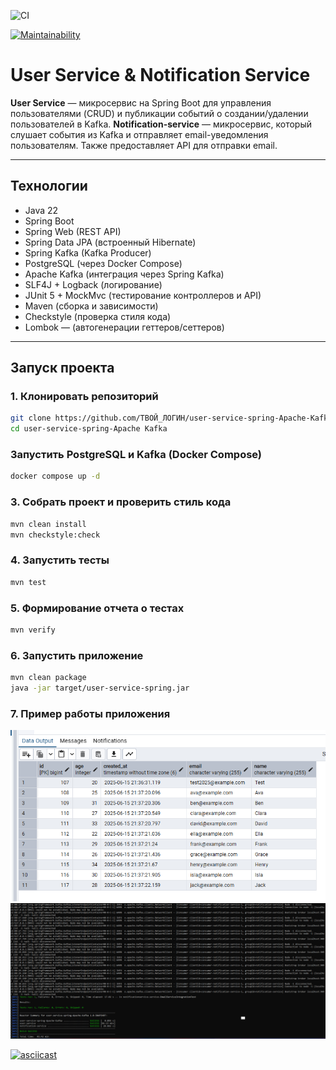 ![CI](https://github.com/irinakomarchenko/user-service-spring/actions/workflows/ci.yml/badge.svg)

[![Maintainability](https://qlty.sh/badges/1d96f9b0-00d7-47ce-bd3a-f03a36f33f8c/maintainability.svg)](https://qlty.sh/gh/irinakomarchenko/projects/user-service-spring-Apache-Kafka)

# User Service & Notification Service

**User Service** — микросервис на Spring Boot для управления пользователями (CRUD) и публикации событий о создании/удалении пользователей в Kafka.
**Notification-service** —  микросервис, который слушает события из Kafka и отправляет email-уведомления пользователям. Также предоставляет API для отправки email.


---

## Технологии

- Java 22
- Spring Boot
- Spring Web (REST API)
- Spring Data JPA (встроенный Hibernate)
- Spring Kafka (Kafka Producer)
- PostgreSQL (через Docker Compose)
- Apache Kafka (интеграция через Spring Kafka)
- SLF4J + Logback (логирование)
- JUnit 5 + MockMvc (тестирование контроллеров и API)
- Maven (сборка и зависимости)
- Checkstyle (проверка стиля кода)
- Lombok — (автогенерации геттеров/сеттеров)
---

## Запуск проекта

### 1. Клонировать репозиторий

```sh
git clone https://github.com/ТВОЙ_ЛОГИН/user-service-spring-Apache-Kafka.git
cd user-service-spring-Apache Kafka
```
###  Запустить PostgreSQL и Kafka (Docker Compose)
```sh
docker compose up -d
```
### 3. Собрать проект и проверить стиль кода

```sh
mvn clean install
mvn checkstyle:check
```
### 4. Запустить тесты

```sh
mvn test
```
### 5. Формирование отчета о тестах

```sh
mvn verify
```

### 6. Запустить приложение


```sh
mvn clean package
java -jar target/user-service-spring.jar
```

### 7. Пример работы приложения
![img_1.png](readme-resources/img_1.png)
![img_2.png](readme-resources/img_2.png)

[![asciicast](https://asciinema.org/a/724889.svg)](https://asciinema.org/a/724889)

